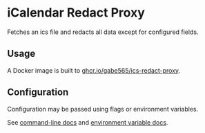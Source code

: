 # iCalendar Redact Proxy

Fetches an ics file and redacts all data except for configured fields.

## Usage

A Docker image is built to [ghcr.io/gabe565/ics-redact-proxy](https://ghcr.io/gabe565/ics-redact-proxy).

## Configuration

Configuration may be passed using flags or environment variables.

See [command-line docs](./docs/ics-redact-proxy.md) and [environment variable docs](./docs/envs.md).
